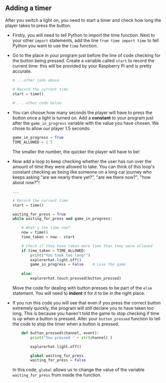 ## Adding a timer

After you switch a light on, you need to start a timer and check how long the player takes to press the button. 

- Firstly, you will need to tell Python to import the time function. Next to your other `import` statements, add the line `from time import time` to tell Python you want to use the `time` function.

- Go to the place in your program just before the line of code checking for the button being pressed. Create a variable called `start` to record the current time: this will be provided by your Raspberry Pi and is pretty accurate.

    ```python
    # ...other code above

    # Record the current time
    start = time()
     
    # ... other code below

    ```

- You can choose how many seconds the player will have to press the button once a light is turned on. Add a **constant** to your program just after the `game_in_progress` variable with the value you have chosen. We chose to allow our player 1.5 seconds:


    ```python
    game_in_progress = True
    TIME_ALLOWED = 1.5

    ```

    The smaller the number, the quicker the player will have to be!


- Now add a loop to keep checking whether the user has run over the amount of time they were allowed to take. You can think of this loop's constant checking as being like someone on a long car journey who keeps asking "are we nearly there yet?", "are we there now?", "how about now?"! 

    ```python
    ...

    # Record the current time
    start = time()

    waiting_for_press = True
    while waiting_for_press and game_in_progress:

        # What's the time now?
        now = time()
        time_taken = now - start

        # Check if they have taken more time than they were allowed
        if time_taken > TIME_ALLOWED:
            print("You took too long!")
            explorerhat.light.off()
            game_in_progress = False    # Lose the game
          
        else:
            explorerhat.touch.pressed(button_pressed)


    ```

    Move the code for dealing with button presses to be part of the `else` statement. You will need to **indent** it for it to be in the right place. 

- If you run this code you will see that even if you press the correct button extremely quickly, the program will still declare you to have taken too long. This is because you haven't told the game to stop checking if time is up when a button is pressed. Alter your `button_pressed` function to tell the code to stop the timer when a button is pressed.

    ```python
        def button_pressed(channel, event):
            print("You pressed " + str(channel) )

            explorerhat.light.off()

            global waiting_for_press
            waiting_for_press = False

    ```

    In this code, `global` allows us to change the value of the variable `waiting_for_press` from inside the function.


